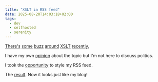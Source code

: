 ```yaml
---
title: "XSLT in RSS feed"
date: 2025-08-20T14:03:18+02:00
tags:
  - dev
  - selfhosted
  - serenity
---
```


[There's](https://www.jwz.org/blog/2025/08/xslt/)
[some](https://simonwillison.net/2025/Aug/19/xslt/#atom-everything)
[buzz](https://www.osnews.com/story/143123/google-is-killing-the-open-web/)
[around](https://wok.oblomov.eu/tecnologia/google-killing-open-web/)
[XSLT](https://github.com/whatwg/html/issues/11523)
[recently](https://www.jonmsterling.com/01DI/index.xml)[.](https://mastodon.social/@Edent/115048990801167629)

I have my own [opinion](https://en.wikipedia.org/wiki/Embrace,_extend,_and_extinguish) about the topic but I'm not here to discuss politics.

I took the [opportunity](https://en.wikipedia.org/wiki/Streisand_effect) to style my RSS feed.

The [result](/index.xml). Now it looks just like my blog!
